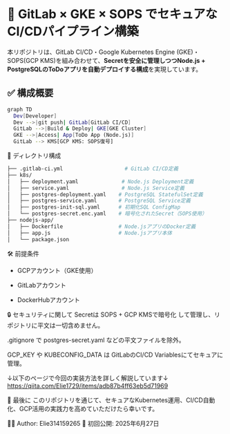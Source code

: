 # 🔐 GitLab × GKE × SOPS でセキュアなCI/CDパイプライン構築

本リポジトリは、GitLab CI/CD・Google Kubernetes Engine (GKE)・SOPS(GCP KMS)を組み合わせて、**Secretを安全に管理しつつNode.js + PostgreSQLのToDoアプリを自動デプロイする構成**を実現しています。

## ✅ 構成概要

```bash
graph TD
  Dev[Developer]
  Dev -->|git push| GitLab[GitLab CI/CD]
  GitLab -->|Build & Deploy| GKE[GKE Cluster]
  GKE -->|Access| App[ToDo App (Node.js)]
  GitLab --> KMS[GCP KMS: SOPS復号]
```

📁 ディレクトリ構成
```bash
├── .gitlab-ci.yml                    # GitLab CI/CD定義
├── k8s/
│   ├── deployment.yaml              # Node.js Deployment定義
│   ├── service.yaml                 # Node.js Service定義
│   ├── postgres-deployment.yaml    # PostgreSQL StatefulSet定義
│   ├── postgres-service.yaml       # PostgreSQL Service定義
│   ├── postgres-init-sql.yaml      # 初期化SQL ConfigMap
│   └── postgres-secret.enc.yaml    # 暗号化されたSecret（SOPS使用）
├── nodejs-app/
│   ├── Dockerfile                  # Node.jsアプリのDocker定義
│   ├── app.js                      # Node.jsアプリ本体
│   └── package.json
```
🛠 前提条件
- GCPアカウント（GKE使用）

- GitLabアカウント

- DockerHubアカウント


🔒 セキュリティに関して
Secretは SOPS + GCP KMSで暗号化 して管理し、リポジトリに平文は一切含めません。

.gitignore で postgres-secret.yaml などの平文ファイルを除外。

GCP_KEY や KUBECONFIG_DATA は GitLabのCI/CD Variablesにてセキュアに管理。

↓以下のページで今回の実装方法を詳しく解説しています↓
https://qiita.com/Elie1729/items/adb87b4ff63eb5d71969

🙌 最後に
このリポジトリを通じて、セキュアなKubernetes運用、CI/CD自動化、GCP活用の実践力を高めていただけたら幸いです。


🧑‍💻 Author: Elie314159265
📅 初回公開: 2025年6月27日
